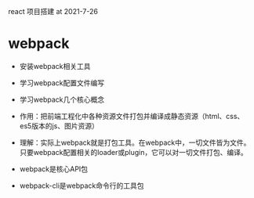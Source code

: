 react 项目搭建 at 2021-7-26

# webpack

- 安装webpack相关工具
- 学习webpack配置文件编写
- 学习webpack几个核心概念

- 作用：把前端工程化中各种资源文件打包并编译成静态资源（html、css、es5版本的js、图片资源）

- 理解：实际上webpack就是打包工具。在webpack中，一切文件皆为文件。只要webpack配置相关的loader或plugin，它可以对一切文件打包、编译。

- webpack是核心API包

- webpack-cli是webpack命令行的工具包